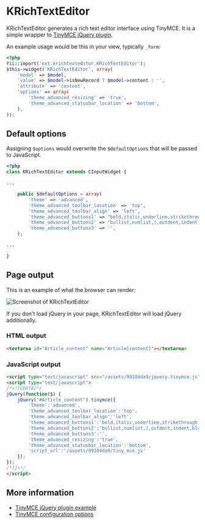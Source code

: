 KRichTextEditor
===============

KRichTextEditor generates a rich text editor interface using TinyMCE. It is a simple wrapper to [TinyMCE jQuery plugin](http://www.tinymce.com/tryit/jquery_plugin.php).

An example usage would be this in your view, typically `_form`:

```php
<?php
Yii::import('ext.krichtexteditor.KRichTextEditor');
$this->widget('KRichTextEditor', array(
	'model' => $model,
	'value' => $model->isNewRecord ? $model->content : '',
	'attribute' => 'content',
	'options' => array(
		'theme_advanced_resizing' => 'true',
		'theme_advanced_statusbar_location' => 'bottom',
	),
));
```

Default options
---------------

Assigning `$options` would overwrite the `$defaultOptions` that will be passed to JavaScript.

```php
<?php
class KRichTextEditor extends CInputWidget {

...

	public $defaultOptions = array(
		'theme' => 'advanced',
		'theme_advanced_toolbar_location' => 'top',
		'theme_advanced_toolbar_align' => 'left',
		'theme_advanced_buttons1' => "bold,italic,underline,strikethrough,|,fontselect,fontsizeselect",
		'theme_advanced_buttons2' => "bullist,numlist,|,outdent,indent,blockquote,|,undo,redo,|,link,unlink,image,cleanup,code,|,forecolor,backcolor",
		'theme_advanced_buttons3' => '',
	);

...

}
```

Page output
-----------------

This is an example of what the browser can render:

![Screenshot of KRichTextEditor](https://github.com/kahwee/yii-extensions/raw/master/protected/extensions/krichtexteditor/KRichTextEditor-screenshot.png "Screenshot of KRichTextEditor")

If you don't load jQuery in your page, KRichTextEditor will load jQuery additionally.

### HTML output

```html
<textarea id="Article_content" name="Article[content]"></textarea>
```

### JavaScript output

```html
<script type="text/javascript" src="/assets/99104da9/jquery.tinymce.js"></script>
<script type="text/javascript">
/*<![CDATA[*/
jQuery(function($) {
	jQuery("#Article_content").tinymce({
		'theme':'advanced',
		'theme_advanced_toolbar_location':'top',
		'theme_advanced_toolbar_align':'left',
		'theme_advanced_buttons1':'bold,italic,underline,strikethrough,|,fontselect,fontsizeselect',
		'theme_advanced_buttons2':'bullist,numlist,|,outdent,indent,blockquote,|,undo,redo,|,link,unlink,image,cleanup,code,|,forecolor,backcolor',
		'theme_advanced_buttons3':'',
		'theme_advanced_resizing':'true',
		'theme_advanced_statusbar_location':'bottom',
		'script_url':'/assets/99104da9/tiny_mce.js'
	});
});
/*]]>*/
</script>
```

More information
----------------

 * [TinyMCE jQuery plugin example](http://www.tinymce.com/tryit/jquery_plugin.php)
 * [TinyMCE configuration options](http://www.tinymce.com/wiki.php/Configuration)
